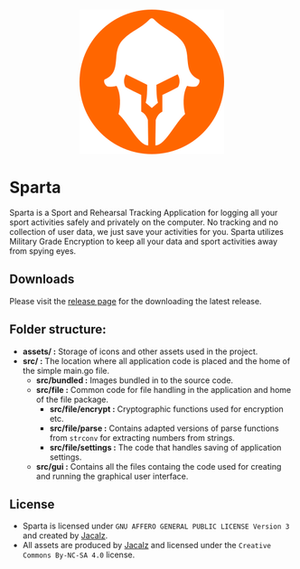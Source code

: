 <p align="center">
  <br /><img
    src="assets/icon-256.png"
    alt="Sparta – Sport and Rehearsal Tracking Application"
  />
</p>

# Sparta

Sparta is a Sport and Rehearsal Tracking Application for logging all your sport activities safely and privately on the computer. No tracking and no collection of user data, we just save your activities for you. Sparta utilizes Military Grade Encryption to keep all your data and sport activities away from spying eyes.

## Downloads

Please visit the [release page](https://github.com/Jacalz/sparta/releases) for the downloading the latest release.

## Folder structure:
- **assets/ :** Storage of icons and other assets used in the project.
- **src/ :** The location where all application code is placed and the home of the simple main.go file.
  - **src/bundled :** Images bundled in to the source code.
  - **src/file :** Common code for file handling in the application and home of the file package.
    - **src/file/encrypt :** Cryptographic functions used for encryption etc.
    - **src/file/parse :** Contains adapted versions of parse functions from `strconv` for extracting numbers from strings.
    - **src/file/settings :** The code that handles saving of application settings.
  - **src/gui :** Contains all the files containg the code used for creating and running the graphical user interface.
  
## License
- Sparta is licensed under `GNU AFFERO GENERAL PUBLIC LICENSE Version 3` and created by [Jacalz](https://github.com/jacalz).
- All assets are produced by [Jacalz](https://github.com/jacalz) and licensed under the `Creative Commons By-NC-SA 4.0` license.
